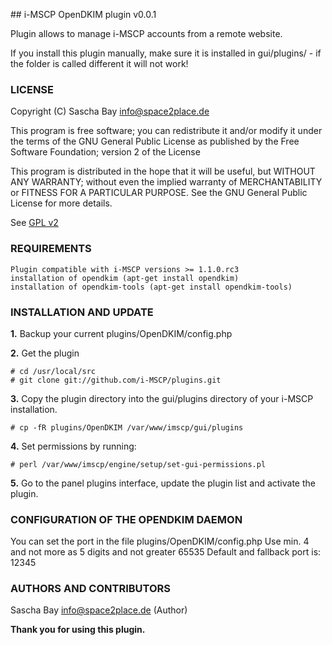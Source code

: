 ## i-MSCP OpenDKIM plugin v0.0.1

Plugin allows to manage i-MSCP accounts from a remote website.

If you install this plugin manually, make sure it is installed in
gui/plugins/ - if the folder is called different it will not work!

### LICENSE

Copyright (C) Sascha Bay <info@space2place.de>

This program is free software; you can redistribute it and/or modify
it under the terms of the GNU General Public License as published by
the Free Software Foundation; version 2 of the License

This program is distributed in the hope that it will be useful,
but WITHOUT ANY WARRANTY; without even the implied warranty of
MERCHANTABILITY or FITNESS FOR A PARTICULAR PURPOSE.  See the
GNU General Public License for more details.

See [GPL v2](http://www.gnu.org/licenses/gpl-2.0.html "GPL v2")

### REQUIREMENTS

	Plugin compatible with i-MSCP versions >= 1.1.0.rc3
	installation of opendkim (apt-get install opendkim)
	installation of opendkim-tools (apt-get install opendkim-tools)
	
### INSTALLATION AND UPDATE

**1.** Backup your current plugins/OpenDKIM/config.php

**2.** Get the plugin

	# cd /usr/local/src
	# git clone git://github.com/i-MSCP/plugins.git

**3.** Copy the plugin directory into the gui/plugins directory of your i-MSCP installation.

	# cp -fR plugins/OpenDKIM /var/www/imscp/gui/plugins

**4.** Set permissions by running:

	# perl /var/www/imscp/engine/setup/set-gui-permissions.pl

**5.** Go to the panel plugins interface, update the plugin list and activate the plugin.

### CONFIGURATION OF THE OPENDKIM DAEMON

You can set the port in the file plugins/OpenDKIM/config.php
Use min. 4 and not more as 5 digits and not greater 65535
Default and fallback port is: 12345

### AUTHORS AND CONTRIBUTORS

Sascha Bay <info@space2place.de> (Author)

**Thank you for using this plugin.**
